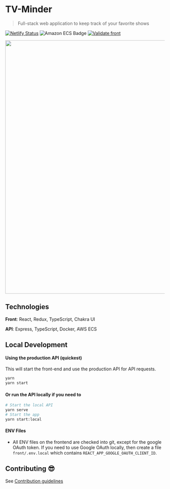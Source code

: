 # TV-Minder

> Full-stack web application to keep track of your favorite shows

[![Netlify Status](https://api.netlify.com/api/v1/badges/c0c8f001-1839-4c79-a338-de51cf4cd991/deploy-status)](https://app.netlify.com/sites/tv-minder/deploys) ![Amazon ECS Badge](https://github.com/trybick/tv-minder/workflows/Deploy%20API%20to%20Amazon%20ECS/badge.svg) [![Validate front](https://github.com/trybick/tv-minder/actions/workflows/front-validate.yml/badge.svg)](https://github.com/trybick/tv-minder/actions/workflows/front-validate.yml)

<p align="center">
<img src="./front/src/images/screenshot-my-shows.png" width="800px"/>
</p>

## Technologies

**Front**: React, Redux, TypeScript, Chakra UI

**API**: Express, TypeScript, Docker, AWS ECS

## Local Development

#### Using the production API (quickest)

This will start the front-end and use the production API for API requests.

```bash
yarn
yarn start
```

#### Or run the API locally if you need to

```bash
# Start the local API
yarn serve
# Start the app
yarn start:local
```

#### ENV Files

- All ENV files on the frontend are checked into git, except for the google OAuth token. If you need to use Google OAuth locally, then create a file `front/.env.local` which contains `REACT_APP_GOOGLE_OAUTH_CLIENT_ID`.

## Contributing 😎

See [Contribution guidelines](https://github.com/trybick/tv-minder/blob/master/CONTRIBUTING.md)
